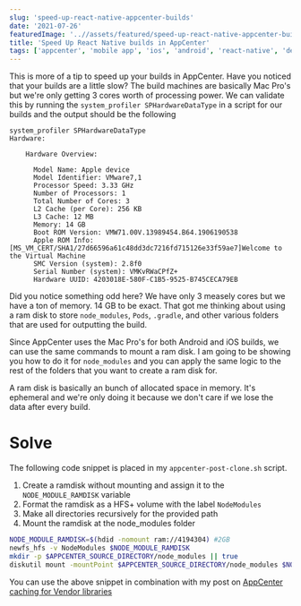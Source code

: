 ```yaml
---
slug: 'speed-up-react-native-appcenter-builds'
date: '2021-07-26'
featuredImage: '..//assets/featured/speed-up-react-native-appcenter-builds.png'
title: 'Speed Up React Native builds in AppCenter'
tags: ['appcenter', 'mobile app', 'ios', 'android', 'react-native', 'dev ops']
---
```


This is more of a tip to speed up your builds in AppCenter. Have you noticed that your builds are a little slow? The build machines are basically Mac Pro's but we're only getting 3 cores worth of processing power. We can validate this by running the `system_profiler SPHardwareDataType` in a script for our builds and the output should be the following

```bash:title=terminal
system_profiler SPHardwareDataType
Hardware:

    Hardware Overview:

      Model Name: Apple device
      Model Identifier: VMware7,1
      Processor Speed: 3.33 GHz
      Number of Processors: 1
      Total Number of Cores: 3
      L2 Cache (per Core): 256 KB
      L3 Cache: 12 MB
      Memory: 14 GB
      Boot ROM Version: VMW71.00V.13989454.B64.1906190538
      Apple ROM Info: [MS_VM_CERT/SHA1/27d66596a61c48dd3dc7216fd715126e33f59ae7]Welcome to the Virtual Machine
      SMC Version (system): 2.8f0
      Serial Number (system): VMKvRWaCPfZ+
      Hardware UUID: 4203018E-580F-C1B5-9525-B745CECA79EB
```

Did you notice something odd here? We have only 3 measely cores but we have a ton of memory. 14 GB to be exact. That got me thinking about using a ram disk to store `node_modules`, `Pods`, `.gradle`, and other various folders that are used for outputting the build.

Since AppCenter uses the Mac Pro's for both Android and iOS builds, we can use the same commands to mount a ram disk. I am going to be showing you how to do it for `node_modules` and you can apply the same logic to the rest of the folders that you want to create a ram disk for.

A ram disk is basically an bunch of allocated space in memory. It's ephemeral and we're only doing it because we don't care if we lose the data after every build.

# Solve

The following code snippet is placed in my `appcenter-post-clone.sh` script.

1. Create a ramdisk without mounting and assign it to the `NODE_MODULE_RAMDISK` variable
2. Format the ramdisk as a HFS+ volume with the label `NodeModules`
3. Make all directories recursively for the provided path
4. Mount the ramdisk at the node_modules folder

```bash:title=appcenter-post-clone.sh
NODE_MODULE_RAMDISK=$(hdid -nomount ram://4194304) #2GB
newfs_hfs -v NodeModules $NODE_MODULE_RAMDISK
mkdir -p $APPCENTER_SOURCE_DIRECTORY/node_modules || true
diskutil mount -mountPoint $APPCENTER_SOURCE_DIRECTORY/node_modules $NODE_MODULE_RAMDISK
```

You can use the above snippet in combination with my post on [AppCenter caching for Vendor libraries](/blog/appcenter-caching-vendor-libraries)
